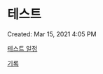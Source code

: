 # 테스트

Created: Mar 15, 2021 4:05 PM

[테스트 일정](%E1%84%90%E1%85%A6%E1%84%89%E1%85%B3%E1%84%90%E1%85%B3%206c6990d47a074c9cbb1031405fb7a800/%E1%84%90%E1%85%A6%E1%84%89%E1%85%B3%E1%84%90%E1%85%B3%20%E1%84%8B%E1%85%B5%E1%86%AF%E1%84%8C%E1%85%A5%E1%86%BC%20e7f2c5061360480dafa78fb1177f2b2f.csv)

[기록](%E1%84%90%E1%85%A6%E1%84%89%E1%85%B3%E1%84%90%E1%85%B3%206c6990d47a074c9cbb1031405fb7a800/%E1%84%80%E1%85%B5%E1%84%85%E1%85%A9%E1%86%A8%208287a346a92147f3a6ce3a6791118a9b.csv)